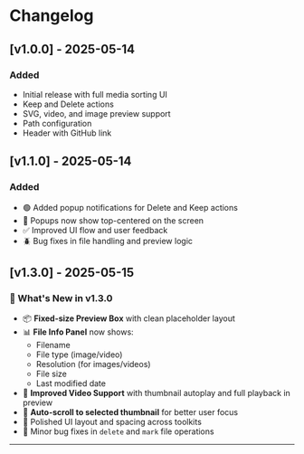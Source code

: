 # Changelog

## [v1.0.0] - 2025-05-14
### Added
- Initial release with full media sorting UI
- Keep and Delete actions
- SVG, video, and image preview support
- Path configuration
- Header with GitHub link

## [v1.1.0] - 2025-05-14
### Added

- 🟢 Added popup notifications for Delete and Keep actions
- 🧭 Popups now show top-centered on the screen
- ✅ Improved UI flow and user feedback
- 🪲 Bug fixes in file handling and preview logic

## [v1.3.0] - 2025-05-15
### 🎉 What's New in v1.3.0

- 📦 **Fixed-size Preview Box** with clean placeholder layout
- 📊 **File Info Panel** now shows:
  - Filename
  - File type (image/video)
  - Resolution (for images/videos)
  - File size
  - Last modified date
- 🎥 **Improved Video Support** with thumbnail autoplay and full playback in preview
- 🧭 **Auto-scroll to selected thumbnail** for better user focus
- 💅 Polished UI layout and spacing across toolkits
- 🐛 Minor bug fixes in `delete` and `mark` file operations

---